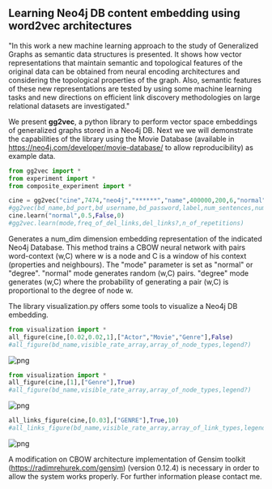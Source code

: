 ## Learning Neo4j DB content embedding using word2vec architectures

"In this work a new machine learning approach to the study of Generalized Graphs as semantic data structures is presented. It shows how vector representations that maintain semantic and topological features of the original data can be obtained from neural encoding architectures and considering the topological properties of the graph. Also, semantic features of these new representations are tested by using some machine learning tasks and new directions on efficient link discovery methodologies on large relational datasets are investigated."

We present **gg2vec**, a python library to perform vector space embeddings of generalized graphs stored in a Neo4j DB. Next we we will demonstrate the capabilities of the library using the Movie Database (available in https://neo4j.com/developer/movie-database/ to allow reproducibility) as example data. 

```python
from gg2vec import *
from experiment import *
from composite_experiment import *

cine = gg2vec("cine",7474,"neo4j","******","name",400000,200,6,"normal",[],1)
#gg2vec(bd_name,bd_port,bd_username,bd_password,label,num_sentences,num_dim,windows_size,mode,traversals,num_iterations)
cine.learn("normal",0.5,False,0)
#gg2vec.learn(mode,freq_of_del_links,del_links?,n_of_repetitions)
```
Generates a num_dim dimension embedding representation of the indicated Neo4j Database. This method trains a CBOW neural network with pairs word-context (w,C) where w is a node and C is a window of his context (properties and neighbours). The "mode" parameter is set as "normal" or "degree". "normal" mode generates random (w,C) pairs. "degree" mode generates (w,C) where the probability of generating a pair (w,C) is proportional to the degree of node w.

The library visualization.py offers some tools to visualize a Neo4j DB embedding. 

```python
from visualization import *
all_figure(cine,[0.02,0.02,1],["Actor","Movie","Genre"],False)
#all_figure(bd_name,visible_rate_array,array_of_node_types,legend?)
```
![png](https://s26.postimg.org/71ge1l8ah/cine_all_nodes_no_names.png)


```python
from visualization import *
all_figure(cine,[1],["Genre"],True)
#all_figure(bd_name,visible_rate_array,array_of_node_types,legend?)
```
![png](https://s26.postimg.org/tc491k5kp/cine_all_nodes.png)
```python
all_links_figure(cine,[0.03],["GENRE"],True,10)
#all_links_figure(bd_name,visible_rate_array,array_of_link_types,legend?,treshold)
```
![png](https://s26.postimg.org/9y3f1ve49/cine_all_links.png)

A modification on CBOW architecture implementation of Gensim toolkit (https://radimrehurek.com/gensim) (version 0.12.4) is necessary in order to allow the system works properly. For further information please contact me.
